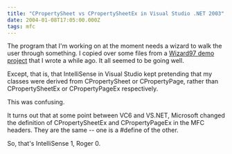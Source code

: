 ```yaml
---
title: "CPropertySheet vs CPropertySheetEx in Visual Studio .NET 2003"
date: 2004-01-08T17:05:00.000Z
tags: mfc
---
```

The program that I'm working on at the moment needs a wizard to walk the user through something. I copied over some files from a [Wizard97 demo project](/node/view/214) that I wrote a while ago. It all seemed to be going well.

Except, that is, that IntelliSense in Visual Studio kept pretending that my classes were derived from CPropertySheet or CPropertyPage, rather than CPropertySheetEx or CPropertyPageEx respectively.

This was confusing.

It turns out that at some point between VC6 and VS.NET, Microsoft changed the definition of CPropertySheetEx and CPropertyPageEx in the MFC headers. They are the same -- one is a #define of the other.

So, that's IntelliSense 1, Roger 0.
